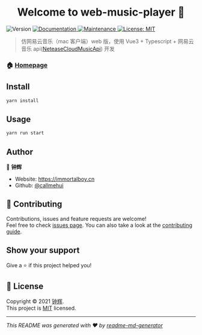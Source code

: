 <h1 align="center">Welcome to web-music-player 👋</h1>
<p>
  <img alt="Version" src="https://img.shields.io/badge/version-1.0.0-blue.svg?cacheSeconds=2592000" />
  <a href="https://github.com/callmehui/web-music-player#readme" target="_blank">
    <img alt="Documentation" src="https://img.shields.io/badge/documentation-yes-brightgreen.svg" />
  </a>
  <a href="https://github.com/callmehui/web-music-player/graphs/commit-activity" target="_blank">
    <img alt="Maintenance" src="https://img.shields.io/badge/Maintained%3F-yes-green.svg" />
  </a>
  <a href="https://github.com/callmehui/web-music-player/blob/main/LICENSE" target="_blank">
    <img alt="License: MIT" src="https://img.shields.io/github/license/callmehui/web-music-player" />
  </a>
</p>

> 仿网易云音乐（mac 客户端）web 版，使用 Vue3 + Typescript + 网易云音乐 api([NeteaseCloudMusicApi](https://github.com/Binaryify/NeteaseCloudMusicApi)) 开发

### 🏠 [Homepage](https://github.com/callmehui/web-music-player#readme)

## Install

```sh
yarn install
```

## Usage

```sh
yarn run start
```

## Author

👤 **钟辉**

- Website: https://immortalboy.cn
- Github: [@callmehui](https://github.com/callmehui)

## 🤝 Contributing

Contributions, issues and feature requests are welcome!<br />Feel free to check [issues page](https://github.com/callmehui/web-music-player/issues). You can also take a look at the [contributing guide](https://github.com/callmehui/web-music-player/blob/main/CONTRIBUTING.md).

## Show your support

Give a ⭐️ if this project helped you!

## 📝 License

Copyright © 2021 [钟辉](https://github.com/callmehui).<br />
This project is [MIT](https://github.com/callmehui/web-music-player/blob/main/LICENSE) licensed.

---

_This README was generated with ❤️ by [readme-md-generator](https://github.com/kefranabg/readme-md-generator)_
